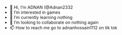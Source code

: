 - 👋 Hi, I’m ADNAN (@Adnan2332
- 👀 I’m interested in games 
- 🌱 I’m currently learning nothing
- 💞️ I’m looking to collaborate on nothing again
- 📫 How to reach me go to adnanhossain1112 on tik tok

<!---
Adnan2332/Adnan2332 is a ✨ special ✨ repository because its `README.md` (this file) appears on your GitHub profile.
You can click the Preview link to take a look at your changes.
--->
